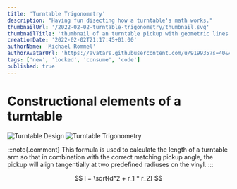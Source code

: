 ```yaml
---
title: 'Turntable Trigonometry'
description: "Having fun disecting how a turntable's math works."
thumbnailUrl: '/2022-02-02-turntable-trigonometry/thumbnail.svg'
thumbnailTitle: 'thumbnail of an turntable pickup with geometric lines'
creationDate: '2022-02-02T21:17:45+01:00'
authorName: 'Michael Rommel'
authorAvatarUrl: 'https://avatars.githubusercontent.com/u/919935?s=40&v=4'
tags: ['new', 'locked', 'consume', 'code']
published: true
---
```


# Constructional elements of a turntable

![Turntable Design](/2022-02-02-turntable-trigonometry/turntable-construction.svg 'Turntable Construction')
![Turntable Trigonometry](/2022-02-02-turntable-trigonometry/turntable-trigonometry.svg 'Turntable Trigonometry')

:::note{.comment}
This formula is used to calculate the length of a turntable arm so that
in combination with the correct matching pickup angle, the pickup will
align tangentially at two predefined radiuses on the vinyl.
:::

$$
l = \sqrt{d^2 + r_1 * r_2}
$$

